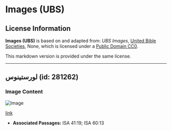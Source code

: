 # Images (UBS)

## License Information

**Images (UBS)** is based on and adapted from: _UBS Images_, [United Bible Societies](https://unitedbiblesocieties.org/), None, which is licensed under a [Public Domain CC0](https://creativecommons.org/public-domain/cc0/).

This markdown version is provided under the same license.



--------------------------------

## لورستينوس (id: 281262)

### Image Content

![Image](https://cdn.aquifer.bible/aquifer-content/resources/Media/WEB-0580_laurustinus.jpg)

[link](https://cdn.aquifer.bible/aquifer-content/resources/Media/WEB-0580_laurustinus.jpg)

* **Associated Passages:** ISA 41:19; ISA 60:13

